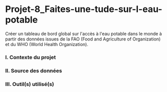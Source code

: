 # Projet-8_Faites-une-tude-sur-l-eau-potable
Créer un tableau de bord global sur l'accès à l'eau potable dans le monde à partir des données issues de la FAO (Food and Agriculture of Organization) et du WHO (World Health Organization).
### I. Contexte du projet

### II. Source des données

### III. Outil(s) utilisé(s)
